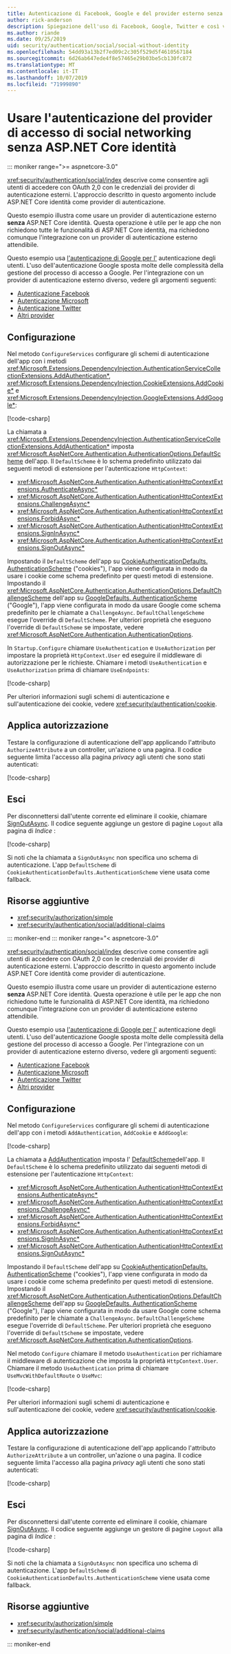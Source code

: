 ```yaml
---
title: Autenticazione di Facebook, Google e del provider esterno senza ASP.NET Core identità
author: rick-anderson
description: Spiegazione dell'uso di Facebook, Google, Twitter e così via. autenticazione utente dell'account senza ASP.NET Core identità.
ms.author: riande
ms.date: 09/25/2019
uid: security/authentication/social/social-without-identity
ms.openlocfilehash: 54dd93a13b2f7ed09c2c305f529d5f4610567184
ms.sourcegitcommit: 6d26ab647ede4f8e57465e29b03be5cb130fc872
ms.translationtype: MT
ms.contentlocale: it-IT
ms.lasthandoff: 10/07/2019
ms.locfileid: "71999890"
---
```

# <a name="use-social-sign-in-provider-authentication-without-aspnet-core-identity"></a>Usare l'autenticazione del provider di accesso di social networking senza ASP.NET Core identità

::: moniker range=">= aspnetcore-3.0"

<xref:security/authentication/social/index> descrive come consentire agli utenti di accedere con OAuth 2,0 con le credenziali dei provider di autenticazione esterni. L'approccio descritto in questo argomento include ASP.NET Core identità come provider di autenticazione.

Questo esempio illustra come usare un provider di autenticazione esterno **senza** ASP.NET Core identità. Questa operazione è utile per le app che non richiedono tutte le funzionalità di ASP.NET Core identità, ma richiedono comunque l'integrazione con un provider di autenticazione esterno attendibile.

Questo esempio usa [l'autenticazione di Google per l'](xref:security/authentication/google-logins) autenticazione degli utenti. L'uso dell'autenticazione Google sposta molte delle complessità della gestione del processo di accesso a Google. Per l'integrazione con un provider di autenticazione esterno diverso, vedere gli argomenti seguenti:

* [Autenticazione Facebook](xref:security/authentication/facebook-logins)
* [Autenticazione Microsoft](xref:security/authentication/microsoft-logins)
* [Autenticazione Twitter](xref:security/authentication/twitter-logins)
* [Altri provider](xref:security/authentication/otherlogins)

## <a name="configuration"></a>Configurazione

Nel metodo `ConfigureServices` configurare gli schemi di autenticazione dell'app con i metodi <xref:Microsoft.Extensions.DependencyInjection.AuthenticationServiceCollectionExtensions.AddAuthentication*>, <xref:Microsoft.Extensions.DependencyInjection.CookieExtensions.AddCookie*> e <xref:Microsoft.Extensions.DependencyInjection.GoogleExtensions.AddGoogle*>:

[!code-csharp[](social-without-identity/3.0sample/Startup.cs?name=snippet1)]

La chiamata a <xref:Microsoft.Extensions.DependencyInjection.AuthenticationServiceCollectionExtensions.AddAuthentication*> imposta <xref:Microsoft.AspNetCore.Authentication.AuthenticationOptions.DefaultScheme> dell'app. Il `DefaultScheme` è lo schema predefinito utilizzato dai seguenti metodi di estensione per l'autenticazione `HttpContext`:

* <xref:Microsoft.AspNetCore.Authentication.AuthenticationHttpContextExtensions.AuthenticateAsync*>
* <xref:Microsoft.AspNetCore.Authentication.AuthenticationHttpContextExtensions.ChallengeAsync*>
* <xref:Microsoft.AspNetCore.Authentication.AuthenticationHttpContextExtensions.ForbidAsync*>
* <xref:Microsoft.AspNetCore.Authentication.AuthenticationHttpContextExtensions.SignInAsync*>
* <xref:Microsoft.AspNetCore.Authentication.AuthenticationHttpContextExtensions.SignOutAsync*>

Impostando il `DefaultScheme` dell'app su [CookieAuthenticationDefaults. AuthenticationScheme](xref:Microsoft.AspNetCore.Authentication.Cookies.CookieAuthenticationDefaults.AuthenticationScheme) ("cookies"), l'app viene configurata in modo da usare i cookie come schema predefinito per questi metodi di estensione. Impostando il <xref:Microsoft.AspNetCore.Authentication.AuthenticationOptions.DefaultChallengeScheme> dell'app su [GoogleDefaults. AuthenticationScheme](xref:Microsoft.AspNetCore.Authentication.Google.GoogleDefaults.AuthenticationScheme) ("Google"), l'app viene configurata in modo da usare Google come schema predefinito per le chiamate a `ChallengeAsync`. `DefaultChallengeScheme` esegue l'override di `DefaultScheme`. Per ulteriori proprietà che eseguono l'override di `DefaultScheme` se impostate, vedere <xref:Microsoft.AspNetCore.Authentication.AuthenticationOptions>.

In `Startup.Configure` chiamare `UseAuthentication` e `UseAuthorization` per impostare la proprietà `HttpContext.User` ed eseguire il middleware di autorizzazione per le richieste. Chiamare i metodi `UseAuthentication` e `UseAuthorization` prima di chiamare `UseEndpoints`:

[!code-csharp[](social-without-identity/3.0sample/Startup.cs?name=snippet2)]

Per ulteriori informazioni sugli schemi di autenticazione e sull'autenticazione dei cookie, vedere <xref:security/authentication/cookie>.

## <a name="apply-authorization"></a>Applica autorizzazione

Testare la configurazione di autenticazione dell'app applicando l'attributo `AuthorizeAttribute` a un controller, un'azione o una pagina. Il codice seguente limita l'accesso alla pagina *privacy* agli utenti che sono stati autenticati:

[!code-csharp[](social-without-identity/3.0sample/Pages/Privacy.cshtml.cs?name=snippet&highlight=1)]

## <a name="sign-out"></a>Esci

Per disconnettersi dall'utente corrente ed eliminare il cookie, chiamare [SignOutAsync](xref:Microsoft.AspNetCore.Authentication.AuthenticationHttpContextExtensions.SignOutAsync*). Il codice seguente aggiunge un gestore di pagine `Logout` alla pagina di *Indice* :

[!code-csharp[](social-without-identity/3.0sample/Pages/Index.cshtml.cs?name=snippet&highlight=14-18)]

Si noti che la chiamata a `SignOutAsync` non specifica uno schema di autenticazione. L'app `DefaultScheme` di `CookieAuthenticationDefaults.AuthenticationScheme` viene usata come fallback.

## <a name="additional-resources"></a>Risorse aggiuntive

* <xref:security/authorization/simple>
* <xref:security/authentication/social/additional-claims>

::: moniker-end
::: moniker range="< aspnetcore-3.0"

<xref:security/authentication/social/index> descrive come consentire agli utenti di accedere con OAuth 2,0 con le credenziali dei provider di autenticazione esterni. L'approccio descritto in questo argomento include ASP.NET Core identità come provider di autenticazione.

Questo esempio illustra come usare un provider di autenticazione esterno **senza** ASP.NET Core identità. Questa operazione è utile per le app che non richiedono tutte le funzionalità di ASP.NET Core identità, ma richiedono comunque l'integrazione con un provider di autenticazione esterno attendibile.

Questo esempio usa [l'autenticazione di Google per l'](xref:security/authentication/google-logins) autenticazione degli utenti. L'uso dell'autenticazione Google sposta molte delle complessità della gestione del processo di accesso a Google. Per l'integrazione con un provider di autenticazione esterno diverso, vedere gli argomenti seguenti:

* [Autenticazione Facebook](xref:security/authentication/facebook-logins)
* [Autenticazione Microsoft](xref:security/authentication/microsoft-logins)
* [Autenticazione Twitter](xref:security/authentication/twitter-logins)
* [Altri provider](xref:security/authentication/otherlogins)

## <a name="configuration"></a>Configurazione

Nel metodo `ConfigureServices` configurare gli schemi di autenticazione dell'app con i metodi `AddAuthentication`, `AddCookie` e `AddGoogle`:

[!code-csharp[](social-without-identity/sample/Startup.cs?name=snippet1)]

La chiamata a [AddAuthentication](/dotnet/api/microsoft.extensions.dependencyinjection.authenticationservicecollectionextensions.addauthentication#Microsoft_Extensions_DependencyInjection_AuthenticationServiceCollectionExtensions_AddAuthentication_Microsoft_Extensions_DependencyInjection_IServiceCollection_System_Action_Microsoft_AspNetCore_Authentication_AuthenticationOptions__) imposta l' [DefaultScheme](xref:Microsoft.AspNetCore.Authentication.AuthenticationOptions.DefaultScheme)dell'app. Il `DefaultScheme` è lo schema predefinito utilizzato dai seguenti metodi di estensione per l'autenticazione `HttpContext`:

* <xref:Microsoft.AspNetCore.Authentication.AuthenticationHttpContextExtensions.AuthenticateAsync*>
* <xref:Microsoft.AspNetCore.Authentication.AuthenticationHttpContextExtensions.ChallengeAsync*>
* <xref:Microsoft.AspNetCore.Authentication.AuthenticationHttpContextExtensions.ForbidAsync*>
* <xref:Microsoft.AspNetCore.Authentication.AuthenticationHttpContextExtensions.SignInAsync*>
* <xref:Microsoft.AspNetCore.Authentication.AuthenticationHttpContextExtensions.SignOutAsync*>

Impostando il `DefaultScheme` dell'app su [CookieAuthenticationDefaults. AuthenticationScheme](xref:Microsoft.AspNetCore.Authentication.Cookies.CookieAuthenticationDefaults.AuthenticationScheme) ("cookies"), l'app viene configurata in modo da usare i cookie come schema predefinito per questi metodi di estensione. Impostando il <xref:Microsoft.AspNetCore.Authentication.AuthenticationOptions.DefaultChallengeScheme> dell'app su [GoogleDefaults. AuthenticationScheme](xref:Microsoft.AspNetCore.Authentication.Google.GoogleDefaults.AuthenticationScheme) ("Google"), l'app viene configurata in modo da usare Google come schema predefinito per le chiamate a `ChallengeAsync`. `DefaultChallengeScheme` esegue l'override di `DefaultScheme`. Per ulteriori proprietà che eseguono l'override di `DefaultScheme` se impostate, vedere <xref:Microsoft.AspNetCore.Authentication.AuthenticationOptions>.

Nel metodo `Configure` chiamare il metodo `UseAuthentication` per richiamare il middleware di autenticazione che imposta la proprietà `HttpContext.User`. Chiamare il metodo `UseAuthentication` prima di chiamare `UseMvcWithDefaultRoute` o `UseMvc`:

[!code-csharp[](social-without-identity/sample/Startup.cs?name=snippet2)]

Per ulteriori informazioni sugli schemi di autenticazione e sull'autenticazione dei cookie, vedere <xref:security/authentication/cookie>.

## <a name="apply-authorization"></a>Applica autorizzazione

Testare la configurazione di autenticazione dell'app applicando l'attributo `AuthorizeAttribute` a un controller, un'azione o una pagina. Il codice seguente limita l'accesso alla pagina *privacy* agli utenti che sono stati autenticati:

[!code-csharp[](social-without-identity/sample/Pages/Privacy.cshtml.cs?name=snippet&highlight=1)]

## <a name="sign-out"></a>Esci

Per disconnettersi dall'utente corrente ed eliminare il cookie, chiamare [SignOutAsync](xref:Microsoft.AspNetCore.Authentication.AuthenticationHttpContextExtensions.SignOutAsync*). Il codice seguente aggiunge un gestore di pagine `Logout` alla pagina di *Indice* :

[!code-csharp[](social-without-identity/sample/Pages/Index.cshtml.cs?name=snippet&highlight=7-11)]

Si noti che la chiamata a `SignOutAsync` non specifica uno schema di autenticazione. L'app `DefaultScheme` di `CookieAuthenticationDefaults.AuthenticationScheme` viene usata come fallback.

## <a name="additional-resources"></a>Risorse aggiuntive

* <xref:security/authorization/simple>
* <xref:security/authentication/social/additional-claims>

::: moniker-end
